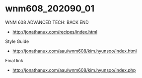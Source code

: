 # wnm608_202090_01
WNM 608 ADVANCED TECH: BACK END

- http://jonathanux.com/recipes/index.html

Style Guide
- http://jonathanux.com/aau/wnm608/kim.hyunsoo/index.html

Final link

- http://jonathanux.com/aau/wnm608/kim.hyunsoo/index.php